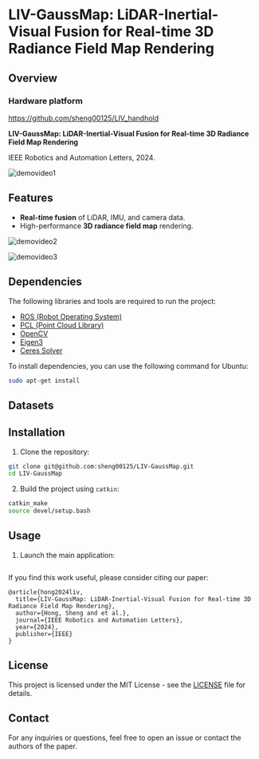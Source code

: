 
# LIV-GaussMap: LiDAR-Inertial-Visual Fusion for Real-time 3D Radiance Field Map Rendering



## Overview

### Hardware platform

https://github.com/sheng00125/LIV_handhold

**LIV-GaussMap: LiDAR-Inertial-Visual Fusion for Real-time 3D Radiance Field Map Rendering**  
 
IEEE Robotics and Automation Letters, 2024.


![demovideo1](./fig/opt2.gif)



## Features

- **Real-time fusion** of LiDAR, IMU, and camera data.
- High-performance **3D radiance field map** rendering.

![demovideo2](./fig/HKU.gif)

![demovideo3](./fig/rb.gif)



## Dependencies

The following libraries and tools are required to run the project:

- [ROS (Robot Operating System)](https://www.ros.org/)
- [PCL (Point Cloud Library)](https://pointclouds.org/)
- [OpenCV](https://opencv.org/)
- [Eigen3](https://eigen.tuxfamily.org/dox/)
- [Ceres Solver](http://ceres-solver.org/)

To install dependencies, you can use the following command for Ubuntu:

```bash
sudo apt-get install 
```
## Datasets

## Installation

1. Clone the repository:

```bash
git clone git@github.com:sheng00125/LIV-GaussMap.git
cd LIV-GaussMap
```

2. Build the project using `catkin`:

```bash
catkin_make
source devel/setup.bash
```

## Usage

1. Launch the main application:

```bash

```

If you find this work useful, please consider citing our paper:

```
@article{hong2024liv,
  title={LIV-GaussMap: LiDAR-Inertial-Visual Fusion for Real-time 3D Radiance Field Map Rendering},
  author={Hong, Sheng and et al.},
  journal={IEEE Robotics and Automation Letters},
  year={2024},
  publisher={IEEE}
}
```



## License

This project is licensed under the MIT License - see the [LICENSE](LICENSE) file for details.

## Contact

For any inquiries or questions, feel free to open an issue or contact the authors of the paper.